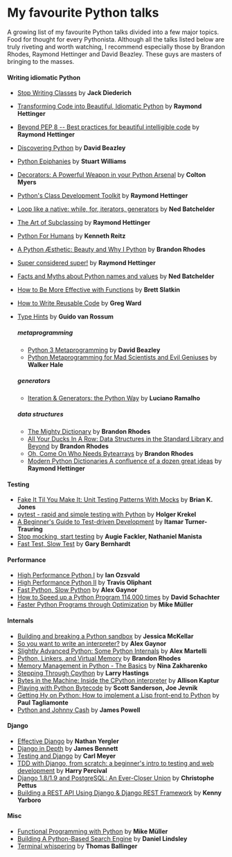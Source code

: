 # My favourite Python talks

A growing list of my favourite Python talks divided into a few major topics. Food for thought for every Pythonista. Although all the talks listed below are truly riveting and worth watching, I recommend especially those by Brandon Rhodes, Raymond Hettinger and David Beazley. These guys are masters of bringing to the masses.


#### Writing idiomatic Python

- [Stop Writing Classes](https://www.youtube.com/watch?v=o9pEzgHorH0) by **Jack Diederich**
- [Transforming Code into Beautiful, Idiomatic Python](https://www.youtube.com/watch?v=OSGv2VnC0go) by **Raymond Hettinger**
- [Beyond PEP 8 -- Best practices for beautiful intelligible code](https://www.youtube.com/watch?v=wf-BqAjZb8M) by **Raymond Hettinger**
- [Discovering Python](https://www.youtube.com/watch?v=RZ4Sn-Y7AP8) by **David Beazley**
- [Python Epiphanies](https://www.youtube.com/watch?v=Pi9NpxAvYSs) by **Stuart Williams**
- [Decorators: A Powerful Weapon in your Python Arsenal](https://www.youtube.com/watch?v=9oyr0mocZTg) by **Colton Myers**
- [Python's Class Development Toolkit](https://www.youtube.com/watch?v=HTLu2DFOdTg) by **Raymond Hettinger**
- [Loop like a native: while, for, iterators, generators](https://www.youtube.com/watch?v=EnSu9hHGq5o) by **Ned Batchelder**
- [The Art of Subclassing](https://www.youtube.com/watch?v=miGolgp9xq8) by **Raymond Hettinger**
- [Python For Humans](https://www.youtube.com/watch?v=bpZS9ehw98k) by **Kenneth Reitz**
- [A Python Æsthetic: Beauty and Why I Python](https://www.youtube.com/watch?v=x-kB2o8sd5c) by **Brandon Rhodes**
- [Super considered super!](https://www.youtube.com/watch?v=EiOglTERPEo) by **Raymond Hettinger**
- [Facts and Myths about Python names and values](https://www.youtube.com/watch?v=_AEJHKGk9ns) by **Ned Batchelder** 
- [How to Be More Effective with Functions](https://www.youtube.com/watch?v=WjJUPxKB164) by **Brett Slatkin** 
- [How to Write Reusable Code](https://www.youtube.com/watch?v=r9cnHO15YgU) by **Greg Ward** 
- [Type Hints](https://www.youtube.com/watch?v=2wDvzy6Hgxg) by **Guido van Rossum**

  ##### metaprogramming
  
  - [Python 3 Metaprogramming](https://www.youtube.com/watch?v=sPiWg5jSoZI) by **David Beazley**
  - [Python Metaprogramming for Mad Scientists and Evil Geniuses](https://www.youtube.com/watch?v=Adr_QuDZxuM) by **Walker Hale**
  
  ##### generators
  
  - [Iteration & Generators: the Python Way](https://www.youtube.com/watch?v=z4P6hSa6K9g) by **Luciano Ramalho**
  
  ##### data structures
  
  - [The Mighty Dictionary](https://www.youtube.com/watch?v=C4Kc8xzcA68) by **Brandon Rhodes**
  - [All Your Ducks In A Row: Data Structures in the Standard Library and Beyond](https://www.youtube.com/watch?v=fYlnfvKVDoM) by **Brandon Rhodes**
  - [Oh, Come On Who Needs Bytearrays](https://www.youtube.com/watch?v=z9Hmys8ojno) by **Brandon Rhodes**
  - [Modern Python Dictionaries A confluence of a dozen great ideas](https://www.youtube.com/watch?v=npw4s1QTmPg) by **Raymond Hettinger**


#### Testing

- [Fake It Til You Make It: Unit Testing Patterns With Mocks](https://www.youtube.com/watch?v=hvPYuqzTPIk) by **Brian K. Jones**
- [pytest - rapid and simple testing with Python](https://www.youtube.com/watch?v=9LVqBQcFmyw) by **Holger Krekel**
- [A Beginner's Guide to Test-driven Development](https://www.youtube.com/watch?v=ePaga05gisk) by **Itamar Turner-Trauring** 
- [Stop mocking, start testing](https://www.youtube.com/watch?v=Xu5EhKVZdV8) by **Augie Fackler, Nathaniel Manista**
- [Fast Test, Slow Test](https://www.youtube.com/watch?v=RAxiiRPHS9k) by **Gary Bernhardt**


#### Performance

- [High Performance Python I](https://www.youtube.com/watch?v=Iw9-GckD-gQ) by **Ian Ozsvald**
- [High Performance Python II](https://www.youtube.com/watch?v=xHqlzuPq_qQ) by **Travis Oliphant**
- [Fast Python, Slow Python](https://www.youtube.com/watch?v=7eeEf_rAJds) by **Alex Gaynor** 
- [How to Speed up a Python Program 114,000 times](https://www.youtube.com/watch?v=e08kOj2kISU) by **David Schachter**
- [Faster Python Programs through Optimization](https://www.youtube.com/watch?v=wNBJDpyRm8w) by **Mike Müller**


#### Internals

- [Building and breaking a Python sandbox](https://www.youtube.com/watch?v=sL_syMmRkoU) by **Jessica McKellar** 
- [So you want to write an interpreter?](https://www.youtube.com/watch?v=LCslqgM48D4&t=120s) by **Alex Gaynor**
- [Slightly Advanced Python: Some Python Internals](https://www.youtube.com/watch?v=23s9Wc3aWGY) by **Alex Martelli**
- [Python, Linkers, and Virtual Memory](https://www.youtube.com/watch?v=twQKAoq2OPE&t=71s) by **Brandon Rhodes**
- [Memory Management in Python - The Basics](https://www.youtube.com/watch?v=F6u5rhUQ6dU) by **Nina Zakharenko**
- [Stepping Through Cpython](https://www.youtube.com/watch?v=XGF3Qu4dUqk) by **Larry Hastings** 
- [Bytes in the Machine: Inside the CPython interpreter](https://www.youtube.com/watch?v=HVUTjQzESeo) by **Allison Kaptur**
- [Playing with Python Bytecode](https://www.youtube.com/watch?v=mxjv9KqzwjI) by **Scott Sanderson, Joe Jevnik**
- [Getting Hy on Python: How to implement a Lisp front-end to Python](https://www.youtube.com/watch?v=AmMaN1AokTI) by **Paul Tagliamonte** 
- [Python and Johnny Cash](https://www.youtube.com/watch?v=L3j2qw9XZCc) by **James Powell**


#### Django

- [Effective Django](https://www.youtube.com/watch?v=NfsJDPm0X54) by **Nathan Yergler**
- [Django in Depth](https://www.youtube.com/watch?v=tkwZ1jG3XgA) by **James Bennett**
- [Testing and Django](https://www.youtube.com/watch?v=ickNQcNXiS4) by **Carl Meyer**
- [TDD with Django, from scratch: a beginner's intro to testing and web development](https://www.youtube.com/watch?v=vQjmz9wCjLA) by **Harry Percival** 
- [Django 1.8/1.9 and PostgreSQL: An Ever-Closer Union](https://www.youtube.com/watch?v=oeLACa7cj1Q) by **Christophe Pettus**
- [Building a REST API Using Django & Django REST Framework](https://www.youtube.com/watch?v=PwssEec3IRw) by **Kenny Yarboro** 


#### Misc

- [Functional Programming with Python](https://www.youtube.com/watch?v=Ta1bAMOMFOI) by **Mike Müller**
- [Building A Python-Based Search Engine](https://www.youtube.com/watch?v=cY7pE7vX6MU) by **Daniel Lindsley**
- [Terminal whispering](https://www.youtube.com/watch?v=WAitSilLDUA) by **Thomas Ballinger**
